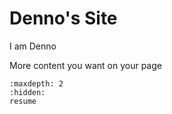 # Denno's Site

I am Denno


More content you want on your page

```{toctree}
:maxdepth: 2
:hidden:
resume
```

